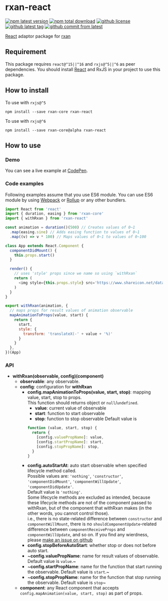 # rxan-react

[![npm latest version](https://img.shields.io/npm/v/rxan-react/latest.svg)](https://www.npmjs.com/package/rxan-react)
[![npm total download](https://img.shields.io/npm/dt/rxan-react.svg)](https://www.npmjs.com/package/rxan-react)
[![github license](https://img.shields.io/github/license/Ailrun/rxan-react.svg)](https://github.com/Ailrun/rxan-react/blob/master/LICENSE)
[![github latest tag](https://img.shields.io/github/tag/Ailrun/rxan-react.svg)](https://github.com/Ailrun/rxan-react/tags)
[![github commit from latest](https://img.shields.io/github/commits-since/Ailrun/rxan-react/latest.svg)](https://github.com/Ailrun/rxan-react)

[React] adaptor package for [rxan](https://github.com/Ailrun/rxan-core)

## Requirement

This package requires `react@^15||^16` and `rxjs@^5||^6` as peer dependencies.
You should install [React] and RxJS in your project to use this package.

## How to install

To use with `rxjs@^5`
```
npm install --save rxan-core rxan-react
```

To use with `rxjs@^6`
```
npm install --save rxan-core@alpha rxan-react
```

## How to use

### Demo

You can see a live example at [CodePen](https://codepen.io/ailrun/pen/MQgWeW).

### Code examples

Following examples assume that you use ES6 module. You can use ES6 module by using [Webpack] or [Rollup] or any other bundlers.

```javascript
import React from 'react'
import { duration, easing } from 'rxan-core'
import { withRxan } from 'rxan-react'

const animation = duration()(500) // Creates values of 0~1
  .map(easing.sine) // Adds easing function to values of 0~1
  .map((v) => v * 100) // Maps values of 0~1 to values of 0~100

class App extends React.Component {
  componentDidMount() {
    this.props.start()
  }

  render() {
    // uses 'style' props since we name so using `withRxan`
    return (
      <img style={this.props.style} src='https://www.shareicon.net/data/256x256/2016/07/08/117367_logo_512x512.png' />
    )
  }
}

export withRxan(animation, {
  // maps props for result values of animation observable
  mapAnimationToProps(value, start) {
    return {
      start,
      style: {
        transform: 'translateX(-' + value + '%)'
      }
    }
  },
})(App)
```

### API

- **withRxan(observable, config)(component)**
    - **observable**: any observable.
    - **config**: configuration for **withRxan**
        - **config.mapAnimationToProps(value, start, stop)**: mapping value, start, stop to props.  
          This function should returns object or `null`/`undefined`.
            - **value**: current value of observable
            - **start**: function to start observable
            - **stop**: function to stop observable
          Default value is
          ```javascript
          function (value, start, stop) {
            return {
              [config.valuePropName]: value,
              [config.startPropName]: start,
              [config.stopPropName]: stop,
            }
          }
          ```
        - **config.autoStartAt**: auto start observable when specified lifecycle method called.  
          Possible values are:
          `'nothing'`, `'constructor'`,
          `'componentDidMount'`, `'componentWillUpdate'`, `'componentDidUpdate'`.  
          Default value is `'nothing'`.  
          Some lifecycle methods are excluded as intended,
          because these lifecycle methods are not of the component passed to withRxan,
          but of the component that withRxan makes (in the other words, you cannot control those).  
          i.e., there is no state-related difference between `constructor` and `componentWillMount`,
          there is no `shouldComponentUpdate`-related difference between `componentReceiveProps` and `componentWillUpdate`, and so on.
          If you find any wierdness, please [make an issue on github](https://github.com/Ailrun/rxan-react/issues)
        - **config.stopBeforeAutoStart**: whether stop or does not before auto start.
        - ~**config.valuePropName**: name for result values of observable. Default value is `value`.~
        - ~**config.startPropName**: name for the function that start running the observable. Default value is `start`.~
        - ~**config.stopPropName**: name for the function that stop running the observable. Default value is `stop`~
    - **component**: any React component that accepts `config.mapAnimation(value, start, stop)` as part of props.

[Webpack]: https://webpack.js.org/
[Rollup]: https://rollupjs.org/guide/en
[React]: https://reactjs.org
